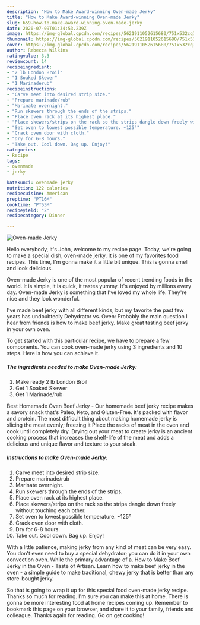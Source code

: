 ```yaml
---
description: "How to Make Award-winning Oven-made Jerky"
title: "How to Make Award-winning Oven-made Jerky"
slug: 659-how-to-make-award-winning-oven-made-jerky
date: 2020-07-09T01:34:53.239Z
image: https://img-global.cpcdn.com/recipes/5621911052615680/751x532cq70/oven-made-jerky-recipe-main-photo.jpg
thumbnail: https://img-global.cpcdn.com/recipes/5621911052615680/751x532cq70/oven-made-jerky-recipe-main-photo.jpg
cover: https://img-global.cpcdn.com/recipes/5621911052615680/751x532cq70/oven-made-jerky-recipe-main-photo.jpg
author: Rebecca Wilkins
ratingvalue: 3.3
reviewcount: 14
recipeingredient:
- "2 lb London Broil"
- "1 Soaked Skewer"
- "1 Marinaderub"
recipeinstructions:
- "Carve meet into desired strip size."
- "Prepare marinade/rub"
- "Marinate overnight."
- "Run skewers through the ends of the strips."
- "Place oven rack at its highest place."
- "Place skewers/strips on the rack so the strips dangle down freely without touching each other."
- "Set oven to lowest possible temperature. ~125°"
- "Crack oven door with cloth."
- "Dry for 6-8 hours."
- "Take out. Cool down. Bag up. Enjoy!"
categories:
- Recipe
tags:
- ovenmade
- jerky

katakunci: ovenmade jerky 
nutrition: 122 calories
recipecuisine: American
preptime: "PT16M"
cooktime: "PT53M"
recipeyield: "2"
recipecategory: Dinner

---
```



![Oven-made Jerky](https://img-global.cpcdn.com/recipes/5621911052615680/751x532cq70/oven-made-jerky-recipe-main-photo.jpg)

Hello everybody, it's John, welcome to my recipe page. Today, we're going to make a special dish, oven-made jerky. It is one of my favorites food recipes. This time, I'm gonna make it a little bit unique. This is gonna smell and look delicious.

Oven-made Jerky is one of the most popular of recent trending foods in the world. It is simple, it is quick, it tastes yummy. It's enjoyed by millions every day. Oven-made Jerky is something that I've loved my whole life. They're nice and they look wonderful.

I&#39;ve made beef jerky with all different kinds, but my favorite the past few years has undoubtedly Dehydrator vs. Oven: Probably the main question I hear from friends is how to make beef jerky. Make great tasting beef jerky in your own oven.


To get started with this particular recipe, we have to prepare a few components. You can cook oven-made jerky using 3 ingredients and 10 steps. Here is how you can achieve it.

<!--inarticleads1-->

##### The ingredients needed to make Oven-made Jerky:

1. Make ready 2 lb London Broil
1. Get 1 Soaked Skewer
1. Get 1 Marinade/rub


Best Homemade Oven Beef Jerky - Our homemade beef jerky recipe makes a savory snack that&#39;s Paleo, Keto, and Gluten-Free. It&#39;s packed with flavor and protein. The most difficult thing about making homemade jerky is slicing the meat evenly; freezing it Place the racks of meat in the oven and cook until completely dry. Drying out your meat to create jerky is an ancient cooking process that increases the shelf-life of the meat and adds a delicious and unique flavor and texture to your steak. 

<!--inarticleads2-->

##### Instructions to make Oven-made Jerky:

1. Carve meet into desired strip size.
1. Prepare marinade/rub
1. Marinate overnight.
1. Run skewers through the ends of the strips.
1. Place oven rack at its highest place.
1. Place skewers/strips on the rack so the strips dangle down freely without touching each other.
1. Set oven to lowest possible temperature. ~125°
1. Crack oven door with cloth.
1. Dry for 6-8 hours.
1. Take out. Cool down. Bag up. Enjoy!


With a little patience, making jerky from any kind of meat can be very easy. You don&#39;t even need to buy a special dehydrator; you can do it in your own convection oven. While the primary advantage of a. How to Make Beef Jerky in the Oven - Taste of Artisan. Learn how to make beef jerky in the oven - a simple guide to make traditional, chewy jerky that is better than any store-bought jerky. 

So that is going to wrap it up for this special food oven-made jerky recipe. Thanks so much for reading. I'm sure you can make this at home. There is gonna be more interesting food at home recipes coming up. Remember to bookmark this page on your browser, and share it to your family, friends and colleague. Thanks again for reading. Go on get cooking!
